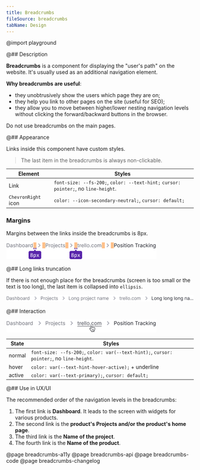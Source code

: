 ```yaml
---
title: Breadcrumbs
fileSource: breadcrumbs
tabName: Design
---
```


@import playground

@## Description

**Breadcrumbs** is a component for displaying the "user's path" on the website. It's usually used as an additional navigation element.

**Why breadcrumbs are useful**:

- they unobtrusively show the users which page they are on;
- they help you link to other pages on the site (useful for SEO);
- they allow you to move between higher/lower nesting navigation levels without clicking the forward/backward buttons in the browser.

Do not use breadcrumbs on the main pages.

@## Appearance

Links inside this component have custom styles.

> The last item in the breadcrumbs is always non-clickable.

| Element             | Styles                                                                              |
| ------------------- | ----------------------------------------------------------------------------------- |
| Link                | `font-size: --fs-200;`, `color: --text-hint;` `cursor: pointer;`, no `line-height`. |
| `ChevronRight` icon | `color: --icon-secondary-neutral;`, `cursor: default;`                              |

### Margins

Margins between the links inside the breadcrumbs is 8px.

![breadcrumbs margins](static/margins.png)

@## Long links truncation

If there is not enough place for the breadcrumbs (screen is too small or the text is too long), the last item is collapsed into `ellipsis`.

![breadcrumbs ellipsis](static/ellipsis.png)

@## Interaction

![breadcrumbs hover](static/hover.png)

| State  | Styles                                                                                    |
| ------ | ----------------------------------------------------------------------------------------- |
| normal | `font-size: --fs-200;`, `color: var(--text-hint);`, `cursor: pointer;`, no `line-height`. |
| hover  | `color: var(--text-hint-hover-active);` + underline                                       |
| active | `color: var(--text-primary);`, `cursor: default;`                                         |

@## Use in UX/UI

The recommended order of the navigation levels in the breadcrumbs:

1. The first link is **Dashboard**. It leads to the screen with widgets for various products.
2. The second link is the **product's Projects and/or the product's home page**.
3. The third link is the **Name of the project**.
4. The fourth link is the **Name of the product**.

@page breadcrumbs-a11y
@page breadcrumbs-api
@page breadcrumbs-code
@page breadcrumbs-changelog
